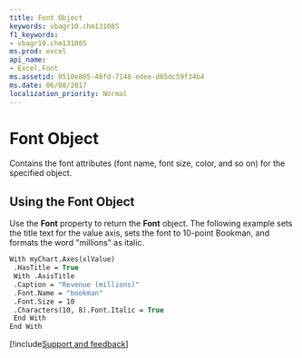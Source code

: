 ```yaml
---
title: Font Object
keywords: vbagr10.chm131085
f1_keywords:
- vbagr10.chm131085
ms.prod: excel
api_name:
- Excel.Font
ms.assetid: 0510e805-48fd-7148-edee-d65dc59f34b4
ms.date: 06/08/2017
localization_priority: Normal
---
```



# Font Object

Contains the font attributes (font name, font size, color, and so on) for the specified object.


## Using the Font Object

Use the  **Font** property to return the **Font** object. The following example sets the title text for the value axis, sets the font to 10-point Bookman, and formats the word "millions" as italic.


```vb
With myChart.Axes(xlValue) 
 .HasTitle = True 
 With .AxisTitle 
 .Caption = "Revenue (millions)" 
 .Font.Name = "bookman" 
 .Font.Size = 10 
 .Characters(10, 8).Font.Italic = True
 End With 
End With
```

[!include[Support and feedback](~/includes/feedback-boilerplate.md)]